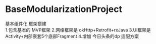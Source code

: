 # BaseModularizationProject

基本组件化 框架搭建   
1.包含基本的  MVP框架
2.网络框架是 okHttp+Retrofit+rxJava
3.UI框架是  Activity+内部嵌套5个底部Fragment
4.增加 今日头条的dp 适配方案 